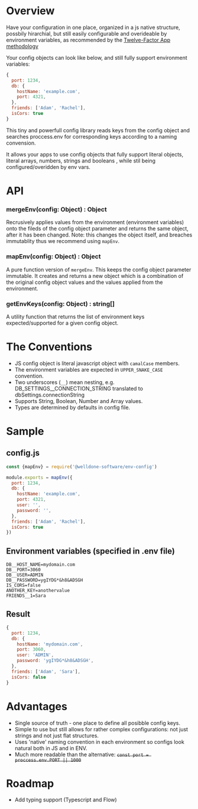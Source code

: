 # Overview
Have your configuration in one place, organized in a js native structure, possbily hirarchial, but still easily configurable and overideable by environment variables, as recommended by the [Twelve-Factor App methodology](https://en.wikipedia.org/wiki/Twelve-Factor_App_methodology)

Your config objects can look like below, and still fully support environment variables:
```js
{
  port: 1234,
  db: {
    hostName: 'example.com',
    port: 4321,
  },
  friends: ['Adam', 'Rachel'],
  isCors: true
}
```

This tiny and powerfull config library reads keys from the config object and searches proccess.env for corresponding keys according to a naming convension.

It allows your apps to use config objects that fully support literal objects, literal arrays, numbers, strings and booleans , while stil being configured/overidden by env vars.

# API

### mergeEnv(config: Object) : Object
Recrusively applies values from the environment (environment variables) onto the fileds of the config object parameter and returns the same object, after it has been changed. 
Note: this changes the object itself, and breaches immutablity thus we recommend using `mapEnv`.

### mapEnv(config: Object) : Object
A pure function version of `mergeEnv`. This keeps the config object parameter immutable. It creates and returns a new object which is a combination of the original config object values and the values applied from the environment.

### getEnvKeys(config: Object) : string[]
A utility function that returns the list of environment keys expected/supported for a given config object. 

# The Conventions

* JS config object is literal javascript object with `camalCase` members.
* The environment variables are expected in `UPPER_SNAKE_CASE` convention.
* Two underscores (`__`) mean nesting, e.g. DB_SETTINGS__CONNECTION_STRING translated to dbSettings.connectionString
* Supports String, Boolean, Number and Array values.
* Types are determined by defaults in config file.

# Sample

## config.js
```js
const {mapEnv} = require('@welldone-software/env-config')

module.exports = mapEnv({
  port: 1234,
  db: {
    hostName: 'example.com',
    port: 4321,
    user: '',
    password: '',
  },
  friends: ['Adam', 'Rachel'],
  isCors: true
})
```

## Environment variables (specified in .env file)
```
DB__HOST_NAME=mydomain.com
DB__PORT=3060
DB__USER=ADMIN
DB__PASSWORD=ygIYDG*&h8&ADSGH
IS_CORS=false
ANOTHER_KEY=anothervalue
FRIENDS__1=Sara
```

## Result
```js
{
  port: 1234,
  db: {
    hostName: 'mydomain.com',
    port: 3060,
    user: 'ADMIN',
    password: 'ygIYDG*&h8&ADSGH',
  },
  friends: ['Adam', 'Sara'],
  isCors: false
}
```

# Advantages

* Single source of truth - one place to define all posibble config keys.
* Simple to use but still allows for rather complex configurations: not just strings and not just flat structures.
* Uses 'native' naming convention in each environment so configs look natural both in JS and in ENV. 
* Much more readable than the alternative: <s>`const port = proccess.env.PORT || 1000`</s>


# Roadmap
* Add typing support (Typescript and Flow)
